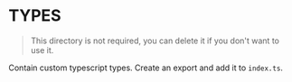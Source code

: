 # TYPES

> This directory is not required, you can delete it if you don't want to use it.

Contain custom typescript types.
Create an export and add it to `index.ts`.
